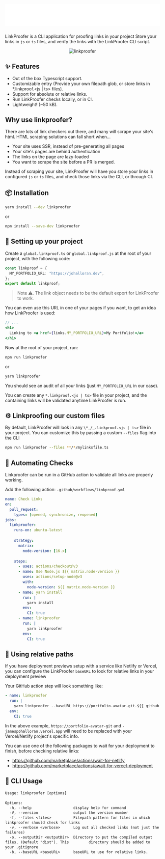 # ![LinkProofer](https://github.com/jamespohalloran/linkproofer/blob/master/assets/logo.svg "LinkProofer")

LinkProofer is a CLI application for proofing links in your project
Store your links in `js` or `ts` files, and verify the links with the LinkProofer CLI script.

<p align="center">
  <img src="https://media.giphy.com/media/pC4IgjB4fxVZFggIPG/giphy.gif" width="597" alt="linkproofer">
</p>

## ✨ Features

- Out of the box Typescript support.
- Customizable entry (Provide your own filepath glob, or store links in \*.linkproof.<js | ts> files).
- Support for absolute or relative links.
- Run LinkProofer checks locally, or in CI.
- Lightweight! (~50 kB).

## Why use linkproofer?

There are lots of link checkers out there, and many will scrape your site's html. HTML scraping solutions can fall short when...

- Your site uses SSR, instead of pre-generating all pages
- Your site's pages are behind authentication
- The links on the page are lazy-loaded
- You want to scrape the site before a PR is merged.

Instead of scraping your site, LinkProofer will have you store your links in configured `js` or `ts` files, and check those links via the CLI, or through CI.

## 📦 Installation

```bash
yarn install --dev linkproofer
```

or

```bash
npm install --save-dev linkproofer
```

## 🔧 Setting up your project

Create a `global.linkproof.ts` or `global.linkproof.js` at the root of your project, with the following code:

```ts
const linkproof = {
  MY_PORTFOLIO_URL: "https://johalloran.dev",
};
export default linkproof;
```

> Note ⚠️. The link object needs to be the default export for LinkProofer to work.

You can even use this URL in one of your pages if you want, to get an idea how LinkProofer is used:

```jsx
// ...
<h1>
  Linking to <a href={links.MY_PORTFOLIO_URL}>My Portfolio!</a>
</h1>
```

Now at the root of your project, run:

```bash
npm run linkproofer
```

or

```bash
yarn linkproofer
```

You should see an audit of all your links (just `MY_PORTFOLIO_URL` in our case).

You can create any `*.linkproof.<js | ts>` file in your project, and the containing links will be validated anytime LinkProofer is run.

## ⚙️ Linkproofing our custom files

By default, LinkProofer will look in any `\*_/_.linkproof.<js | ts>` file in your project. You can customize this by passing a custom `--files` flag into the CLI

```bash
npm run linkproofer --files **/*/mylinksfile.ts
```

## 🤖 Automating Checks

Linkproofer can be run in a GitHub action to validate all links are properly working.

Add the following action: `.github/workflows/linkproof.yml`

```yml
name: Check Links
on:
  pull_request:
    types: [opened, synchronize, reopened]
jobs:
  linkproofer:
    runs-on: ubuntu-latest

    strategy:
      matrix:
        node-version: [16.x]

    steps:
      - uses: actions/checkout@v3
      - name: Use Node.js ${{ matrix.node-version }}
        uses: actions/setup-node@v3
        with:
          node-version: ${{ matrix.node-version }}
      - name: yarn install
        run: |
          yarn install
        env:
          CI: true
      - name: linkproofer
        run: |
          yarn linkproofer
        env:
          CI: true
```

## 📁 Using relative paths

If you have deployment previews setup with a service like Netlify or Vercel, you can configure the LinkProofer `baseURL` to look for relative links in your deployment preview

Your GitHub action step will look something like:

```yml
- name: linkproofer
  run: |
    yarn linkproofer --baseURL https://portfolio-avatar-git-${{ github.head_ref }}-jamespohalloran.vercel.app
  env:
    CI: true
```

In the above example, `https://portfolio-avatar-git` and `-jamespohalloran.vercel.app` will need to be replaced with your Vercel/Netlify project's specific info.

You can use one of the following packages to wait for your deployment to finish, before checking relative links:

- https://github.com/marketplace/actions/wait-for-netlify
- https://github.com/marketplace/actions/await-for-vercel-deployment

## 📖 CLI Usage

```
Usage: linkproofer [options]

Options:
  -h, --help                   display help for command
  -V, --version                output the version number
  -f, --files <files>          Filepath pattern for files in which linkproofer should check for links
  -v, --verbose <verbose>      Log out all checked links (not just the failures)
  -o, --outputDir <outputDir>  Directory to put the compiled output files. (Default "dist"). This         directory should be added to your .gitignore
  -b, --baseURL <baseURL>      baseURL to use for relative links.
```
